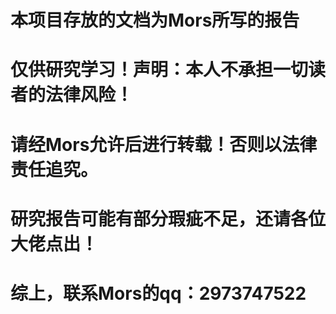 # 本项目存放的文档为Mors所写的报告
# 仅供研究学习！声明：本人不承担一切读者的法律风险！
# 请经Mors允许后进行转载！否则以法律责任追究。
# 研究报告可能有部分瑕疵不足，还请各位大佬点出！
# 综上，联系Mors的qq：2973747522
